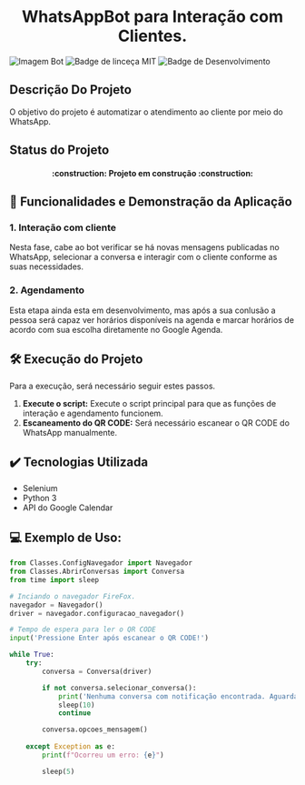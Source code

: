 <h1 align="center"> WhatsAppBot para Interação com Clientes.  </h1>

![Imagem Bot](https://github.com/user-attachments/assets/28e1c3ab-07af-46aa-bc5e-52928ebc7fac)
![Badge de linceça MIT](https://img.shields.io/badge/License-MIT-green) ![Badge de Desenvolvimento](https://img.shields.io/badge/Status-EM%20DESENVOLVIMENTO-GREEN)

## Descrição Do Projeto
O objetivo do projeto é automatizar o atendimento ao cliente por meio do WhatsApp.

## Status do Projeto
<h4 align="center"> 
    :construction:  Projeto em construção  :construction:
</h4>

## :hammer: Funcionalidades e Demonstração da Aplicação
### 1. Interação com cliente
Nesta fase, cabe ao bot verificar se há novas mensagens publicadas no WhatsApp, selecionar a conversa e interagir com o cliente conforme as suas necessidades.

### 2. Agendamento
Esta etapa ainda esta em desenvolvimento, mas após a sua conlusão a pessoa será capaz ver horários disponíveis na agenda e marcar horários de acordo com sua escolha diretamente no Google Agenda.

## 🛠️ Execução do Projeto
Para a execução, será necessário seguir estes passos.
1. **Execute o script:** Execute o script principal para que as funções de interação e agendamento funcionem.
2. **Escaneamento do QR CODE:** Será necessário escanear o QR CODE do WhatsApp manualmente.


## ✔️ Tecnologias Utilizada
- Selenium
- Python 3
- API do Google Calendar

## 💻 Exemplo de Uso:
```python
from Classes.ConfigNavegador import Navegador
from Classes.AbrirConversas import Conversa
from time import sleep

# Inciando o navegador FireFox.
navegador = Navegador()
driver = navegador.configuracao_navegador()

# Tempo de espera para ler o QR CODE
input('Pressione Enter após escanear o QR CODE!')

while True:
    try:
        conversa = Conversa(driver)

        if not conversa.selecionar_conversa():
            print('Nenhuma conversa com notificação encontrada. Aguardando novas mensagens...')
            sleep(10)
            continue

        conversa.opcoes_mensagem()
    
    except Exception as e:
        print(f"Ocorreu um erro: {e}")

        sleep(5)
